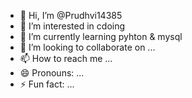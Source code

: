 - 👋 Hi, I’m @Prudhvi14385
- 👀 I’m interested in cdoing
- 🌱 I’m currently learning pyhton & mysql
- 💞️ I’m looking to collaborate on ...
- 📫 How to reach me ...
- 😄 Pronouns: ...
- ⚡ Fun fact: ...

<!---
Prudhvi14385/Prudhvi14385 is a ✨ special ✨ repository because its `README.md` (this file) appears on your GitHub profile.
You can click the Preview link to take a look at your changes.
--->
